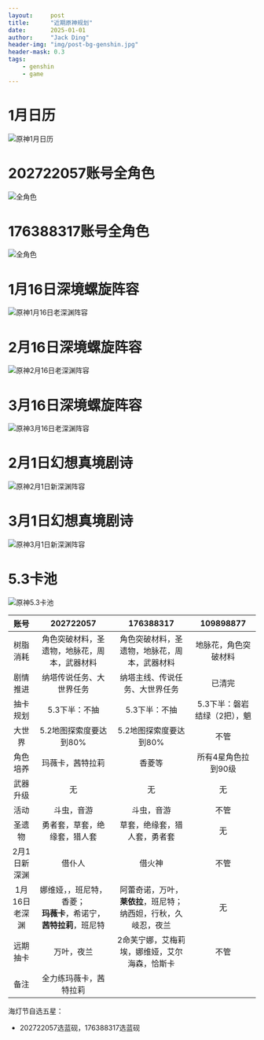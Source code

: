 ```yaml
---
layout:     post
title:      "近期原神规划"
date:       2025-01-01
author:     "Jack Ding"
header-img: "img/post-bg-genshin.jpg"
header-mask: 0.3
tags:
    - genshin
    - game
---
```


# 1月日历

![原神1月日历](/img/in-post/post-genshin-calender-202501.jpg)

# 202722057账号全角色

![全角色](/img/in-post/post-genshin-202722057-20250106.jpg)

# 176388317账号全角色

![全角色](/img/in-post/post-genshin-176388317-20241217.jpg)

# 1月16日深境螺旋阵容

![原神1月16日老深渊阵容](/img/in-post/post-genshin-20250116.jpg)

# 2月16日深境螺旋阵容

![原神2月16日老深渊阵容](/img/in-post/post-genshin-20250216.jpg)

# 3月16日深境螺旋阵容

![原神3月16日老深渊阵容](/img/in-post/post-genshin-20250316.jpg)

# 2月1日幻想真境剧诗

![原神2月1日新深渊阵容](/img/in-post/post-genshin-20250201.jpg)

# 3月1日幻想真境剧诗

![原神3月1日新深渊阵容](/img/in-post/post-genshin-20250301.jpg)

# 5.3卡池

![原神5.3卡池](/img/in-post/post-genshin-5-3.jpg)

| 账号     | 202722057                                        | 176388317                                            | 109898877                                                 |
| :--------: | :------------------------------------------------: | :----------------------------------------------------: | :---------------------------------------------------------: |
| 树脂消耗 | 角色突破材料，圣遗物，地脉花，周本，武器材料 | 角色突破材料，圣遗物，地脉花，周本，武器材料                | 地脉花，角色突破材料                                      |
| 剧情推进 | 纳塔传说任务、大世界任务                               | 纳塔主线、传说任务、大世界任务 | 已清完                         |
| 抽卡规划 |  5.3下半：不抽  | 5.3下半：不抽 | 5.3下半：磐岩结绿（2把），魈 |
| 大世界   | 5.2地图探索度要达到80%             | 5.2地图探索度要达到80%            | 不管                            |
| 角色培养 | 玛薇卡，茜特拉莉 | 香菱等           | 所有4星角色拉到90级                                       |
| 武器升级 | 无 |            无            | 无                                                   |
| 活动     | 斗虫，音游                  | 斗虫，音游                           | 不管                                    |
| 圣遗物   | 勇者套，草套，绝缘套，猎人套                | 草套，绝缘套，猎人套，勇者套                | 无                                                 |
| 2月1日新深渊 |      借仆人      | 借火神 | 不管 |
| 1月16日老深渊 | 娜维娅，，班尼特，香菱；<br>**玛薇卡**，希诺宁，**茜特拉莉**，班尼特 | 阿蕾奇诺，万叶，**莱依拉**，班尼特；<br>纳西妲，行秋，久岐忍，夜兰 | 无 |
| 远期抽卡 | 万叶，夜兰 | 2命芙宁娜，艾梅莉埃，娜维娅，艾尔海森，恰斯卡 | 不管 |
| 备注     | 全力练玛薇卡，茜特拉莉 |  |                            |

海灯节自选五星：

- 202722057选蓝砚，176388317选蓝砚